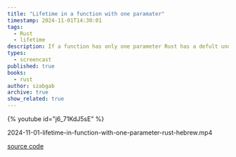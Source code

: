 ```yaml
---
title: "Lifetime in a function with one paramater"
timestamp: 2024-11-01T14:30:01
tags:
  - Rust
  - lifetime
description: If a function has only one parameter Rust has a defult understanding of the lifetime of that parameter. Sometimes it is incorrect.
types:
  - screencast
published: true
books:
  - rust
author: szabgab
archive: true
show_related: true
---
```



{% youtube id="j6_71KdJ5sE" %}

2024-11-01-lifetime-in-function-with-one-parameter-rust-hebrew.mp4


[source code](https://rust.code-maven.com/slides/rust/function-receiving-and-returning-one-reference.html)

